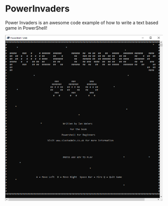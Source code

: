 # PowerInvaders

Power Invaders is an awesome code example of how to write a text based game in PowerShell!

![alt text](https://github.com/slashadminsource/PowerInvaders/blob/f7e33374e2497cba4e8dfec601bb82dea60cd472/PowerInvadersScreenshot.PNG)

